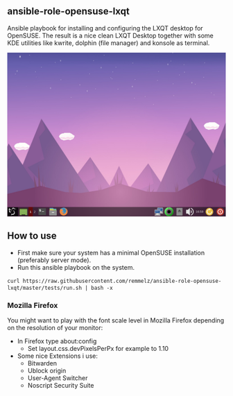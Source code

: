 ## ansible-role-opensuse-lxqt

Ansible playbook for installing and configuring the LXQT desktop for OpenSUSE. The result is a nice 
clean LXQT Desktop together with some KDE utilities like kwrite, dolphin (file manager) and konsole as terminal.

![Desktop](/screenshots/LXQT-Desktop.png)

## How to use

* First make sure your system has a minimal OpenSUSE installation (preferably server mode).
* Run this ansible playbook on the system.

```
curl https://raw.githubusercontent.com/remmelz/ansible-role-opensuse-lxqt/master/tests/run.sh | bash -x
```

### Mozilla Firefox
You might want to play with the font scale level in Mozilla Firefox depending on the resolution of your monitor:
* In Firefox type about:config
  * Set layout.css.devPixelsPerPx for example to 1.10
* Some nice Extensions i use:
  * Bitwarden
  * Ublock origin
  * User-Agent Switcher
  * Noscript Security Suite
